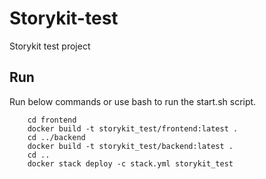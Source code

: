 # Storykit-test
Storykit test project

## Run
Run below commands or use bash to run the start.sh script.
```
    cd frontend
    docker build -t storykit_test/frontend:latest .
    cd ../backend
    docker build -t storykit_test/backend:latest .
    cd ..
    docker stack deploy -c stack.yml storykit_test
```
